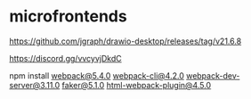 # microfrontends

https://github.com/jgraph/drawio-desktop/releases/tag/v21.6.8

https://discord.gg/vvcyvjDkdC

npm install webpack@5.4.0 webpack-cli@4.2.0 webpack-dev-server@3.11.0 faker@5.1.0 html-webpack-plugin@4.5.0
